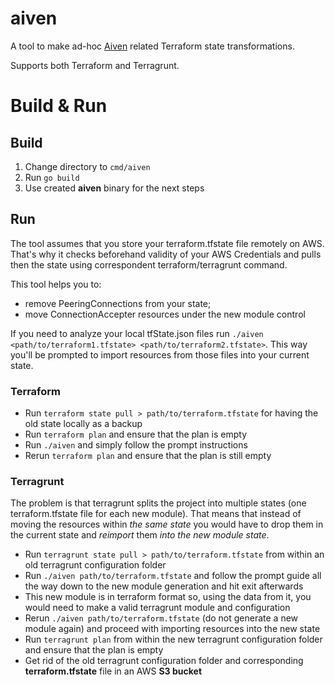 aiven
=================

A tool to make ad-hoc [Aiven](https://aiven.io/) related Terraform state transformations.

Supports both Terraform and Terragrunt.

# Build & Run

## Build

1. Change directory to `cmd/aiven`
2. Run `go build`
3. Use created **aiven** binary for the next steps

## Run

The tool assumes that you store your terraform.tfstate file remotely on AWS.
That's why it checks beforehand validity of your AWS Credentials
and pulls then the state using correspondent terraform/terragrunt command.

This tool helps you to:
- remove PeeringConnections from your state;
- move ConnectionAccepter resources under the new module control

If you need to analyze your local tfState.json files run `./aiven <path/to/terraform1.tfstate> <path/to/terraform2.tfstate>`.
This way you'll be prompted to import resources from those files into your current state.

### Terraform
- Run `terraform state pull > path/to/terraform.tfstate` for having the old state locally as a backup
- Run `terraform plan` and ensure that the plan is empty
- Run `./aiven` and simply follow the prompt instructions
- Rerun `terraform plan` and ensure that the plan is still empty

### Terragrunt
The problem is that terragrunt splits the project into multiple states (one terraform.tfstate file for each new module).
That means that instead of moving the resources within *the same state* you would have to drop them in the current state and *reimport* them *into the new module state*.

- Run `terragrunt state pull > path/to/terraform.tfstate` from within an old terragrunt configuration folder
- Run `./aiven path/to/terraform.tfstate` and follow the prompt guide all the way down to the new module generation and hit exit afterwards
- This new module is in terraform format so, using the data from it, you would need to make a valid terragrunt module and configuration
- Rerun `./aiven path/to/terraform.tfstate` (do not generate a new module again) and proceed with importing resources into the new state
- Run `terragrunt plan` from within the new terragrunt configuration folder and ensure that the plan is empty
- Get rid of the old terragrunt configuration folder and corresponding **terraform.tfstate** file in an AWS **S3 bucket**